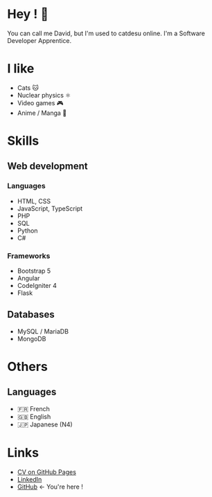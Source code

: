 # Hey ! 👋

You can call me David, but I'm used to catdesu online. I'm a Software Developer Apprentice.

# I like
- Cats :cat:
- Nuclear physics :atom_symbol:
- Video games :video_game:
- Anime / Manga :crossed_flags:

# Skills
## Web development
### Languages
- HTML, CSS
- JavaScript, TypeScript
- PHP
- SQL
- Python
- C#

### Frameworks
- Bootstrap 5
- Angular
- CodeIgniter 4
- Flask

## Databases
- MySQL / MariaDB
- MongoDB

# Others
## Languages
- :fr: French
- :gb: English
- :jp: Japanese (N4)

# Links
- [CV on GitHub Pages](https://catdesu.github.io/)
- [LinkedIn](https://www.linkedin.com/in/aeschlimann-david)
- [GitHub](https://github.com/catdesu) ← You're here !
